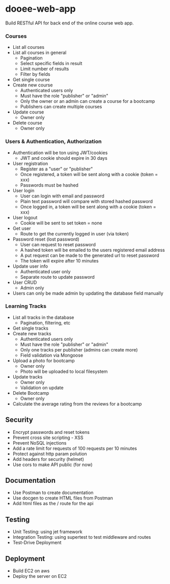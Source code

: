 # dooee-web-app

Build RESTful API for back end of the online course web app. 

### Courses
- List all courses
- List all courses in general
   * Pagination
   * Select specific fields in result
   * Limit number of results
   * Filter by fields
- Get single course
- Create new course
  * Authenticated users only
  * Must have the role "publisher" or "admin"
  * Only the owner or an admin can create a course for a bootcamp
  * Publishers can create multiple courses
- Update course
  * Owner only
- Delete course
  * Owner only

### Users & Authentication, Authorization
- Authentication will be ton using JWT/cookies
  * JWT and cookie should expire in 30 days
- User registration
  * Register as a "user" or "publisher"
  * Once registered, a token will be sent along with a cookie (token = xxx)
  * Passwords must be hashed
- User login
  * User can login with email and password
  * Plain text password will compare with stored hashed password
  * Once logged in, a token will be sent along with a cookie (token = xxx)
- User logout
  * Cookie will be sent to set token = none
- Get user
  * Route to get the currently logged in user (via token)
- Password reset (lost password)
  * User can request to reset password
  * A hashed token will be emailed to the users registered email address
  * A put request can be made to the generated url to reset password
  * The token will expire after 10 minutes
- Update user info
  * Authenticated user only
  * Separate route to update password
- User CRUD
  * Admin only
- Users can only be made admin by updating the database field manually

### Learning Tracks
- List all tracks in the database
  * Pagination, filtering, etc
- Get single tracks
- Create new tracks
  * Authenticated users only
  * Must have the role "publisher" or "admin"
  * Only one tracks per publisher (admins can create more)
  * Field validation via Mongoose
- Upload a photo for bootcamp
  * Owner only
  * Photo will be uploaded to local filesystem
- Update tracks
  * Owner only
  * Validation on update
- Delete Bootcamp
  * Owner only
- Calculate the average rating from the reviews for a bootcamp

## Security
- Encrypt passwords and reset tokens
- Prevent cross site scripting - XSS
- Prevent NoSQL injections
- Add a rate limit for requests of 100 requests per 10 minutes
- Protect against http param polution
- Add headers for security (helmet)
- Use cors to make API public (for now)

## Documentation
- Use Postman to create documentation
- Use docgen to create HTML files from Postman
- Add html files as the / route for the api

## Testing
- Unit Testing: using jet framework
- Integration Testing: using supertest to test middleware and routes
- Test-Drive Deployment

## Deployment
- Build EC2 on aws
- Deploy the server on EC2
